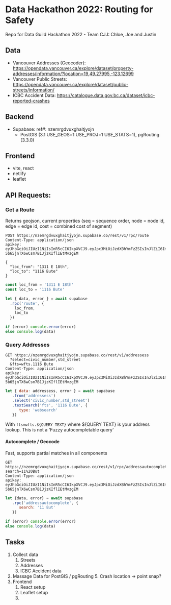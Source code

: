 # Data Hackathon 2022: Routing for Safety
Repo for Data Guild Hackathon 2022 - Team CJJ: Chloe, Joe and Justin

## Data
- Vancouver Addresses (Geocoder): https://opendata.vancouver.ca/explore/dataset/property-addresses/information/?location=19,49.27995,-123.12699
- Vancouver Public Streets: https://opendata.vancouver.ca/explore/dataset/public-streets/information/
- ICBC Accident Data: https://catalogue.data.gov.bc.ca/dataset/icbc-reported-crashes

## Backend
- Supabase: ref#: nzemrgdvuxghaitjyojn
    - PostGIS (3.1 USE_GEOS=1 USE_PROJ=1 USE_STATS=1), pgRouting (3.3.0)

## Frontend
- vite, react
- netlify
- leaflet


## API Requests:
### Get a Route
Returns geojson, current properties (seq = sequence order, node = node id, edge = edge id, cost = combined cost of segment)

```http
POST https://nzemrgdvuxghaitjyojn.supabase.co/rest/v1/rpc/route
Content-Type: application/json
apikey: eyJhbGciOiJIUzI1NiIsInR5cCI6IkpXVCJ9.eyJpc3MiOiJzdXBhYmFzZSIsInJlZiI6Im56ZW1yZ2R2dXhnaGFpdGp5b2puIiwicm9sZSI6ImFub24iLCJpYXQiOjE2NjQyMDM3MzMsImV4cCI6MTk3OTc3OTczM30.hNB_yvwYCn-5b65jnTX6wCsm7B1JjzKIflIEtMvzgEM

{
  "loc_from": "1311 E 18th", 
  "loc_to": "1116 Bute" 
}
```

```js
const loc_from = '1311 E 18th'
const loc_to = '1116 Bute'

let { data, error } = await supabase
  .rpc('route', {
    loc_from, 
    loc_to
  })

if (error) console.error(error)
else console.log(data)
```

### Query Addresses
```http
GET https://nzemrgdvuxghaitjyojn.supabase.co/rest/v1/addressess
  ?select=civic_number,std_street
  &fts=wfts.1116 Bute
Content-Type: application/json
apikey: eyJhbGciOiJIUzI1NiIsInR5cCI6IkpXVCJ9.eyJpc3MiOiJzdXBhYmFzZSIsInJlZiI6Im56ZW1yZ2R2dXhnaGFpdGp5b2puIiwicm9sZSI6ImFub24iLCJpYXQiOjE2NjQyMDM3MzMsImV4cCI6MTk3OTc3OTczM30.hNB_yvwYCn-5b65jnTX6wCsm7B1JjzKIflIEtMvzgEM
```

```js
let { data: addressess, error } = await supabase
   .from('addressess')
   .select('civic_number,std_street')
   .textSearch('fts', '1116 Bute', {
      type: 'websearch'
   })
```

With `fts=wfts.${QUERY TEXT}` where ${QUERY TEXT} is your address lookup. This is not a 'Fuzzy autocompletable query' 

#### Autocomplete / Geocode
Fast, supports partial matches in all components

```http
GET https://nzemrgdvuxghaitjyojn.supabase.co/rest/v1/rpc/addressautocomplete?search=11%20But
Content-Type: application/json
apikey: eyJhbGciOiJIUzI1NiIsInR5cCI6IkpXVCJ9.eyJpc3MiOiJzdXBhYmFzZSIsInJlZiI6Im56ZW1yZ2R2dXhnaGFpdGp5b2puIiwicm9sZSI6ImFub24iLCJpYXQiOjE2NjQyMDM3MzMsImV4cCI6MTk3OTc3OTczM30.hNB_yvwYCn-5b65jnTX6wCsm7B1JjzKIflIEtMvzgEM
```

```js
let {data, error} = await supabase
   .rpc('addressautocomplete', {
      search: '11 But'
   })

if (error) console.error(error)
else console.log(data)
```

## Tasks
1. Collect data
   1. Streets
   2. Addresses
   3. ICBC Accident data
2. Massage Data for PostGIS / pgRouting
   5. Crash location -> point snap? 
2. Frontend
   1. React setup
   2. Leaflet setup
   3. 
